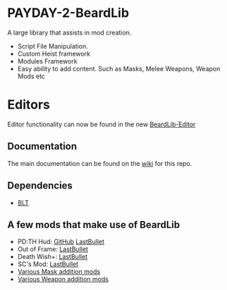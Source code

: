 # PAYDAY-2-BeardLib

A large library that assists in mod creation.
- Script File Manipulation.
- Custom Heist framework
- Modules Framework
- Easy ability to add content. Such as Masks, Melee Weapons, Weapon Mods etc

# Editors
Editor functionality can now be found in the new [BeardLib-Editor](https://github.com/GreatBigBushyBeard/PAYDAY-2-BeardLib-Editor)

## Documentation
The main documentation can be found on the [wiki](https://github.com/GreatBigBushyBeard/PAYDAY-2-BeardLib/wiki) for this repo.

## Dependencies
* [BLT](https://github.com/JamesWilko/Payday-2-BLT)

## A few mods that make use of BeardLib
* PD:TH Hud: [GitHub](https://github.com/GreatBigBushyBeard/PAYDAY-2-PDTH-Hud/) [LastBullet](http://lastbullet.net/mydownloads.php?action=view_down&did=682)
* Out of Frame: [LastBullet](http://lastbullet.net/mydownloads.php?action=view_down&did=16831)
* Death Wish+: [LastBullet](http://lastbullet.net/mydownloads.php?action=view_down&did=14384)
* SC's Mod: [LastBullet](http://lastbullet.net/mydownloads.php?action=view_down&did=17254)
* [Various Mask addition mods](http://lastbullet.net/mydownloads.php?action=browse_cat&cid=8&tags[]=11)
* [Various Weapon addition mods](http://lastbullet.net/mydownloads.php?action=browse_cat&cid=308&tags[]=11)